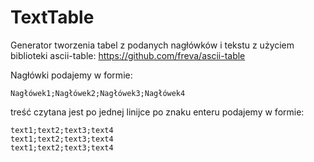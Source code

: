 # TextTable
Generator tworzenia tabel z podanych nagłówków i tekstu z użyciem biblioteki ascii-table: https://github.com/freva/ascii-table

Nagłówki podajemy w formie:
```
Nagłówek1;Nagłówek2;Nagłówek3;Nagłówek4
```

treść czytana jest po jednej linijce po znaku enteru podajemy w formie:
```
text1;text2;text3;text4
text1;text2;text3;text4
text1;text2;text3;text4
```

